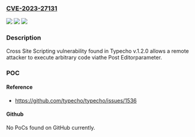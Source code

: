 ### [CVE-2023-27131](https://cve.mitre.org/cgi-bin/cvename.cgi?name=CVE-2023-27131)
![](https://img.shields.io/static/v1?label=Product&message=n%2Fa&color=blue)
![](https://img.shields.io/static/v1?label=Version&message=n%2Fa&color=blue)
![](https://img.shields.io/static/v1?label=Vulnerability&message=n%2Fa&color=brighgreen)

### Description

Cross Site Scripting vulnerability found in Typecho v.1.2.0 allows a remote attacker to execute arbitrary code viathe Post Editorparameter.

### POC

#### Reference
- https://github.com/typecho/typecho/issues/1536

#### Github
No PoCs found on GitHub currently.

